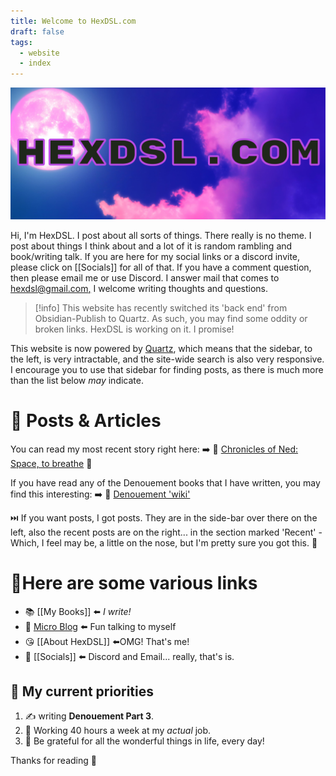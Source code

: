 ```yaml
---
title: Welcome to HexDSL.com
draft: false
tags:
  - website
  - index
---
```

![HexDSL Banner](WebBanner.jpg)

Hi, I'm HexDSL. I post about all sorts of things. There really is no theme. I post about things I think about and a lot of it is random rambling and book/writing talk. If you are here for my social links or a discord invite, please click on [[Socials]] for all of that. If you have a comment question, then please email me or use Discord. I answer mail that comes to [hexdsl@gmail.com,](mailto:hexdsl@gmail.com) I welcome writing thoughts and questions.

> [!info]
>  This website has recently switched its 'back end' from Obsidian-Publish to Quartz. As such, you may find some oddity or broken links. HexDSL is working on it. I promise! 
> 

This website is now powered by [Quartz](https://quartz.jzhao.xyz), which means that the sidebar, to the left, is very intractable, and the site-wide search is also very responsive. I encourage you to use that sidebar for finding posts, as there is much more than the list below *may* indicate.

# 📰 Posts & Articles
You can read my most recent story right here:
➡️ 📖 [Chronicles of Ned: Space, to breathe](<Writing/ChroniclesOfNed/Space, to Breathe/Start Here.md>) 🚀

If you have read any of the Denouement books that I have written, you may find this interesting:
➡️ 📖 [Denouement 'wiki'](<Writing/Denouement/Denouement notes.md>)

⏭️ If you want posts, I got posts. They are in the side-bar over there on the left, also the recent posts are on the right... in the section marked 'Recent' - Which, I feel may be, a little on the nose, but I'm pretty sure you got this. 💋

# 🔗Here are some various links
- 📚 [[My Books]] ⬅️ *I write!*
- 🦠 [Micro Blog](https://getupnote.com/share/notes/AUiZ14tRv0anStjXFyr6Xg51TGB3/3d37c69e-e152-4dee-a1cb-e63fd10b8c94) ⬅️ Fun talking to myself
- 😘 [[About HexDSL]] ⬅️OMG! That's me!
- 🦩 [[Socials]] ⬅️ Discord and Email... really, that's is.

## 🌃 My current priorities
1. ✍️ writing **Denouement Part 3**.
2. 💼 Working 40 hours a week at my *actual* job.
4. 🥰 Be grateful for all the wonderful things in life, every day!

Thanks for reading 👋